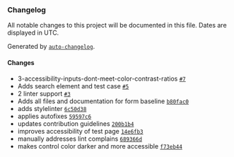 ### Changelog

All notable changes to this project will be documented in this file. Dates are displayed in UTC.

Generated by [`auto-changelog`](https://github.com/CookPete/auto-changelog).

#### Changes

- 3-accessibility-inputs-dont-meet-color-contrast-ratios [`#7`](https://github.com/paceaux/form-baseline/pull/7)
- Adds search element and test case [`#5`](https://github.com/paceaux/form-baseline/pull/5)
- 2 linter support [`#3`](https://github.com/paceaux/form-baseline/pull/3)
- Adds all files and documentation for form baseline [`b80fac0`](https://github.com/paceaux/form-baseline/commit/b80fac082a04bd6777cb56cb75835aabcdea74d3)
- adds stylelinter [`6c50d38`](https://github.com/paceaux/form-baseline/commit/6c50d3862ba64b5843ecb5662de5d8769222a0c8)
- applies autofixes [`59597c6`](https://github.com/paceaux/form-baseline/commit/59597c64ca1528bb40434de522552e9dded603b9)
- updates contribution guidelines [`200b1b4`](https://github.com/paceaux/form-baseline/commit/200b1b478071030bdbde61b23b49d23c46bf25e3)
- improves accessibility of test page [`14e6fb3`](https://github.com/paceaux/form-baseline/commit/14e6fb36fe79ae3f89819f4aa259570e9e786519)
- manually addresses lint complains [`689366d`](https://github.com/paceaux/form-baseline/commit/689366db84de1d12a7603e12d3f004cd6facdf08)
- makes control color darker and more accessible [`f73eb44`](https://github.com/paceaux/form-baseline/commit/f73eb44e50e9e4d8026c5250913870fef75138fe)
